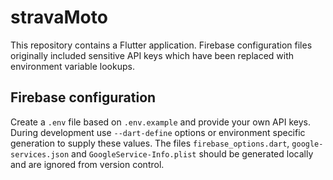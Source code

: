 # stravaMoto

This repository contains a Flutter application. Firebase configuration files originally included
sensitive API keys which have been replaced with environment variable lookups.

## Firebase configuration

Create a `.env` file based on `.env.example` and provide your own API keys. During development
use `--dart-define` options or environment specific generation to supply these values.
The files `firebase_options.dart`, `google-services.json` and `GoogleService-Info.plist` should be
generated locally and are ignored from version control.
